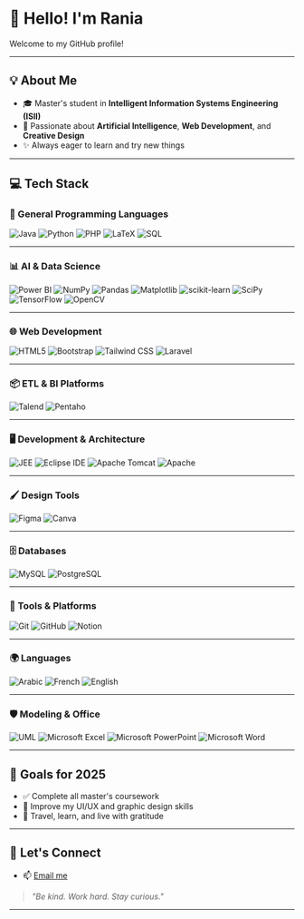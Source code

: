 # 👋 Hello! I'm Rania

Welcome to my GitHub profile!  

---

## 💡 About Me

- 🎓 Master's student in **Intelligent Information Systems Engineering (ISII)**
- 🤖 Passionate about **Artificial Intelligence**, **Web Development**, and **Creative Design**
- ✨ Always eager to learn and try new things

---

## 💻 Tech Stack

### 🧩 General Programming Languages
![Java](https://img.shields.io/badge/Java-%23ED8B00.svg?style=for-the-badge&logo=openjdk&logoColor=white) ![Python](https://img.shields.io/badge/Python-3670A0?style=for-the-badge&logo=python&logoColor=ffdd54) ![PHP](https://img.shields.io/badge/PHP-%23777BB4.svg?style=for-the-badge&logo=php&logoColor=white) ![LaTeX](https://img.shields.io/badge/LaTeX-%23008080.svg?style=for-the-badge&logo=latex&logoColor=white) ![SQL](https://img.shields.io/badge/SQL-%2300C8F8.svg?style=for-the-badge&logo=mysql&logoColor=white)

---

### 📊 AI & Data Science
![Power BI](https://img.shields.io/badge/Power%20BI-F2C811?style=for-the-badge&logo=powerbi&logoColor=black) ![NumPy](https://img.shields.io/badge/NumPy-%23013243.svg?style=for-the-badge&logo=numpy&logoColor=white) ![Pandas](https://img.shields.io/badge/Pandas-%23150458.svg?style=for-the-badge&logo=pandas&logoColor=white) ![Matplotlib](https://img.shields.io/badge/Matplotlib-%23ffffff.svg?style=for-the-badge&logo=matplotlib&logoColor=black) ![scikit-learn](https://img.shields.io/badge/scikit--learn-%23F7931E.svg?style=for-the-badge&logo=scikit-learn&logoColor=white) ![SciPy](https://img.shields.io/badge/SciPy-%230C55A5.svg?style=for-the-badge&logo=scipy&logoColor=white) ![TensorFlow](https://img.shields.io/badge/TensorFlow-%23FF6F00.svg?style=for-the-badge&logo=tensorflow&logoColor=white) ![OpenCV](https://img.shields.io/badge/OpenCV-%23white.svg?style=for-the-badge&logo=opencv&logoColor=white)

---

### 🌐 Web Development
![HTML5](https://img.shields.io/badge/HTML5-%23E34F26.svg?style=for-the-badge&logo=html5&logoColor=white) ![Bootstrap](https://img.shields.io/badge/Bootstrap-%238511FA.svg?style=for-the-badge&logo=bootstrap&logoColor=white) ![Tailwind CSS](https://img.shields.io/badge/TailwindCSS-%2338B2AC.svg?style=for-the-badge&logo=tailwind-css&logoColor=white) ![Laravel](https://img.shields.io/badge/Laravel-%23FF2D20.svg?style=for-the-badge&logo=laravel&logoColor=white)

---

### 📦 ETL & BI Platforms
![Talend](https://img.shields.io/badge/Talend-0095D5?style=for-the-badge&logo=talend&logoColor=white) ![Pentaho](https://img.shields.io/badge/Pentaho-2349a0?style=for-the-badge&logoColor=white)

---

### 🖥️ Development & Architecture
![JEE](https://img.shields.io/badge/JEE-%23007396.svg?style=for-the-badge&logo=java&logoColor=white) ![Eclipse IDE](https://img.shields.io/badge/Eclipse-2C2255?style=for-the-badge&logo=eclipseide&logoColor=white) ![Apache Tomcat](https://img.shields.io/badge/Apache%20Tomcat-F8DC75.svg?style=for-the-badge&logo=apache-tomcat&logoColor=black) ![Apache](https://img.shields.io/badge/Apache-D42029.svg?style=for-the-badge&logo=apache&logoColor=white)

---

### 🖌️ Design Tools
![Figma](https://img.shields.io/badge/Figma-%23F24E1E.svg?style=for-the-badge&logo=figma&logoColor=white) ![Canva](https://img.shields.io/badge/Canva-%2300C4CC.svg?style=for-the-badge&logo=canva&logoColor=white)

---

### 🗄️ Databases
![MySQL](https://img.shields.io/badge/MySQL-4479A1.svg?style=for-the-badge&logo=mysql&logoColor=white) ![PostgreSQL](https://img.shields.io/badge/PostgreSQL-%23316192.svg?style=for-the-badge&logo=postgresql&logoColor=white)

---

### 🔧 Tools & Platforms
![Git](https://img.shields.io/badge/Git-%23F05033.svg?style=for-the-badge&logo=git&logoColor=white) ![GitHub](https://img.shields.io/badge/GitHub-%23121011.svg?style=for-the-badge&logo=github&logoColor=white) ![Notion](https://img.shields.io/badge/Notion-%23000000.svg?style=for-the-badge&logo=notion&logoColor=white)

---

### 🌍 Languages
![Arabic](https://img.shields.io/badge/Arabic-%23F0F0F0.svg?style=for-the-badge&logoColor=black) ![French](https://img.shields.io/badge/French-%23002395.svg?style=for-the-badge&logoColor=white) ![English](https://img.shields.io/badge/English-%23007ACC.svg?style=for-the-badge&logoColor=white)

---

### 🛡️ Modeling & Office
![UML](https://img.shields.io/badge/UML-%2300A36C.svg?style=for-the-badge&logoColor=white) ![Microsoft Excel](https://img.shields.io/badge/Microsoft_Excel-217346?style=for-the-badge&logo=microsoftexcel&logoColor=white) ![Microsoft PowerPoint](https://img.shields.io/badge/Microsoft_PowerPoint-B7472A?style=for-the-badge&logo=microsoftpowerpoint&logoColor=white) ![Microsoft Word](https://img.shields.io/badge/Microsoft_Word-2B579A?style=for-the-badge&logo=microsoftword&logoColor=white)

---

## 🌟 Goals for 2025

- ✅ Complete all master's coursework  
- 🎨 Improve my UI/UX and graphic design skills  
- 🧳 Travel, learn, and live with gratitude  

---

## 🤝 Let's Connect

- 📫 [Email me](mailto:rania.belabbas01@gmail.com)

> _"Be kind. Work hard. Stay curious."_

---

<!-- Proudly created with GPRM ( https://gprm.itsvg.in ) -->

